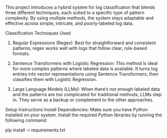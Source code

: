 This project introduces a hybrid system for log classification that blends three different techniques, each suited to a specific type of pattern complexity. By using multiple methods, the system stays adaptable and effective across simple, intricate, and poorly-labeled log data.

Classification Techniques Used

1. Regular Expressions (Regex):
Best for straightforward and consistent patterns, regex works well with logs that follow clear, rule-based formats.

2. Sentence Transformers with Logistic Regression:
This method is ideal for more complex patterns where labeled data is available. It turns log entries into vector representations using Sentence Transformers, then classifies them with Logistic Regression.

3. Large Language Models (LLMs):
When there’s not enough labeled data and the patterns are too complicated for traditional methods, LLMs step in. They serve as a backup or complement to the other approaches.


Setup Instructions
Install Dependencies: Make sure you have Python installed on your system. Install the required Python libraries by running the following command:

pip install -r requirements.txt

